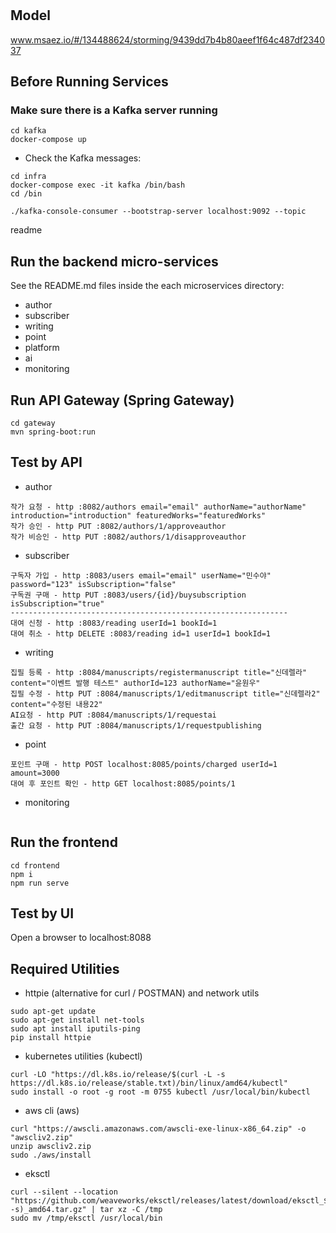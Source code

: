 # 

## Model
www.msaez.io/#/134488624/storming/9439dd7b4b80aeef1f64c487df234037

## Before Running Services
### Make sure there is a Kafka server running
```
cd kafka
docker-compose up
```
- Check the Kafka messages:
```
cd infra
docker-compose exec -it kafka /bin/bash
cd /bin

./kafka-console-consumer --bootstrap-server localhost:9092 --topic
```

readme

## Run the backend micro-services
See the README.md files inside the each microservices directory:

- author
- subscriber
- writing
- point
- platform
- ai
- monitoring


## Run API Gateway (Spring Gateway)
```
cd gateway
mvn spring-boot:run
```

## Test by API
- author
```
작가 요청 - http :8082/authors email="email" authorName="authorName" introduction="introduction" featuredWorks="featuredWorks"
작가 승인 - http PUT :8082/authors/1/approveauthor
작가 비승인 - http PUT :8082/authors/1/disapproveauthor
```
- subscriber
```
구독자 가입 - http :8083/users email="email" userName="민수야" password="123" isSubscription="false"
구독권 구매 - http PUT :8083/users/{id}/buysubscription isSubscription="true"
--------------------------------------------------------------
대여 신청 - http :8083/reading userId=1 bookId=1
대여 취소 - http DELETE :8083/reading id=1 userId=1 bookId=1
```
- writing
```
집필 등록 - http :8084/manuscripts/registermanuscript title="신데렐라" content="이벤트 발행 테스트" authorId=123 authorName="윤원우"
집필 수정 - http PUT :8084/manuscripts/1/editmanuscript title="신데렐라2" content="수정된 내용22"
AI요청 - http PUT :8084/manuscripts/1/requestai
출간 요청 - http PUT :8084/manuscripts/1/requestpublishing
```
- point
```
포인트 구매 - http POST localhost:8085/points/charged userId=1 amount=3000
대여 후 포인트 확인 - http GET localhost:8085/points/1
```
- monitoring
```
```


## Run the frontend
```
cd frontend
npm i
npm run serve
```

## Test by UI
Open a browser to localhost:8088

## Required Utilities

- httpie (alternative for curl / POSTMAN) and network utils
```
sudo apt-get update
sudo apt-get install net-tools
sudo apt install iputils-ping
pip install httpie
```

- kubernetes utilities (kubectl)
```
curl -LO "https://dl.k8s.io/release/$(curl -L -s https://dl.k8s.io/release/stable.txt)/bin/linux/amd64/kubectl"
sudo install -o root -g root -m 0755 kubectl /usr/local/bin/kubectl
```

- aws cli (aws)
```
curl "https://awscli.amazonaws.com/awscli-exe-linux-x86_64.zip" -o "awscliv2.zip"
unzip awscliv2.zip
sudo ./aws/install
```

- eksctl 
```
curl --silent --location "https://github.com/weaveworks/eksctl/releases/latest/download/eksctl_$(uname -s)_amd64.tar.gz" | tar xz -C /tmp
sudo mv /tmp/eksctl /usr/local/bin
```

